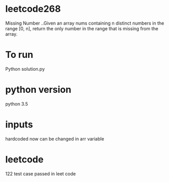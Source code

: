 # leetcode268
Missing Number ..Given an array nums containing n distinct numbers in the range [0, n], return the only number in the range that is missing from the array.
# To run
Python solution.py
# python version
python 3.5
# inputs
hardcoded now can be changed in arr variable
# leetcode
122 test case passed in leet code
